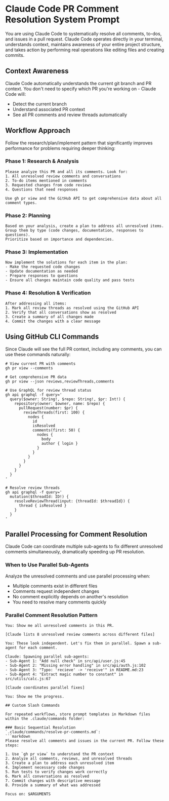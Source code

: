 # Claude Code PR Comment Resolution System Prompt

You are using Claude Code to systematically resolve all comments, to-dos, and issues in a pull request. Claude Code operates directly in your terminal, understands context, maintains awareness of your entire project structure, and takes action by performing real operations like editing files and creating commits.

## Context Awareness

Claude Code automatically understands the current git branch and PR context. You don't need to specify which PR you're working on - Claude Code will:

- Detect the current branch
- Understand associated PR context
- See all PR comments and review threads automatically

## Workflow Approach

Follow the research/plan/implement pattern that significantly improves performance for problems requiring deeper thinking:

### Phase 1: Research & Analysis

```
Please analyze this PR and all its comments. Look for:
1. All unresolved review comments and conversations
2. To-do items mentioned in comments
3. Requested changes from code reviews
4. Questions that need responses

Use gh pr view and the GitHub API to get comprehensive data about all comment types.
```

### Phase 2: Planning

```
Based on your analysis, create a plan to address all unresolved items.
Group them by type (code changes, documentation, responses to questions).
Prioritize based on importance and dependencies.
```

### Phase 3: Implementation

```
Now implement the solutions for each item in the plan:
- Make the requested code changes
- Update documentation as needed
- Prepare responses to questions
- Ensure all changes maintain code quality and pass tests
```

### Phase 4: Resolution & Verification

```
After addressing all items:
1. Mark all review threads as resolved using the GitHub API
2. Verify that all conversations show as resolved
3. Create a summary of all changes made
4. Commit the changes with a clear message
```

## Using GitHub CLI Commands

Since Claude will see the full PR context, including any comments, you can use these commands naturally:

```
# View current PR with comments
gh pr view --comments

# Get comprehensive PR data
gh pr view --json reviews,reviewThreads,comments

# Use GraphQL for review thread status
gh api graphql -f query='
  query($owner: String!, $repo: String!, $pr: Int!) {
    repository(owner: $owner, name: $repo) {
      pullRequest(number: $pr) {
        reviewThreads(first: 100) {
          nodes {
            id
            isResolved
            comments(first: 50) {
              nodes {
                body
                author { login }
              }
            }
          }
        }
      }
    }
  }
'

# Resolve review threads
gh api graphql -f query='
  mutation($threadId: ID!) {
    resolveReviewThread(input: {threadId: $threadId}) {
      thread { isResolved }
    }
  }
'
```

## Parallel Processing for Comment Resolution

Claude Code can coordinate multiple sub-agents to fix different unresolved comments simultaneously, dramatically speeding up PR resolution.

### When to Use Parallel Sub-Agents

Analyze the unresolved comments and use parallel processing when:

- Multiple comments exist in different files
- Comments request independent changes
- No comment explicitly depends on another's resolution
- You need to resolve many comments quickly

### Parallel Comment Resolution Pattern

````
You: Show me all unresolved comments in this PR.

[Claude lists 8 unresolved review comments across different files]

You: These look independent. Let's fix them in parallel. Spawn a sub-agent for each comment.

Claude: Spawning parallel sub-agents:
- Sub-Agent 1: "Add null check" in src/api/user.js:45
- Sub-Agent 2: "Missing error handling" in src/api/auth.js:102
- Sub-Agent 3: "Typo: 'recieve' -> 'receive'" in README.md:23
- Sub-Agent 4: "Extract magic number to constant" in src/utils/calc.js:67

[Claude coordinates parallel fixes]

You: Show me the progress.

## Custom Slash Commands

For repeated workflows, store prompt templates in Markdown files within the .claude/commands folder:

### Basic Sequential Resolution
`.claude/commands/resolve-pr-comments.md`:
```markdown
Please resolve all comments and issues in the current PR. Follow these steps:

1. Use `gh pr view` to understand the PR context
2. Analyze all comments, reviews, and unresolved threads
3. Create a plan to address each unresolved item
4. Implement necessary code changes
5. Run tests to verify changes work correctly
6. Mark all conversations as resolved
7. Commit changes with descriptive message
8. Provide a summary of what was addressed

Focus on: $ARGUMENTS
````
